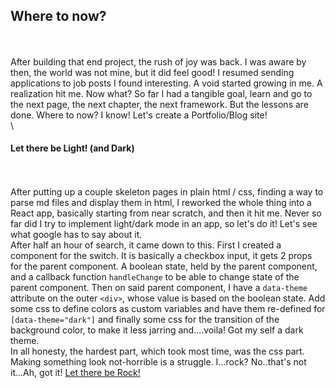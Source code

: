 ## Where to now?

\
\
After building that end project, the rush of joy was back. I was aware by then, the world was not mine, but it did feel good! I resumed sending applications to job posts I found interesting. A void started growing in me. A realization hit me. Now what? So far I had a tangible goal, learn and go to the next page, the next chapter, the next framework. But the lessons are done. Where to now? I know! Let's create a Portfolio/Blog site!
\
\

#### Let there be Light! (and Dark)

\
\
After putting up a couple skeleton pages in plain html / css, finding a way to parse md files and display them in html, I reworked the whole thing into a React app, basically starting from near scratch, and then it hit me. Never so far did I try to implement light/dark mode in an app, so let's do it! Let's see what google has to say about it.
\
After half an hour of search, it came down to this. First I created a component for the switch. It is basically a checkbox input, it gets 2 props for the parent component. A boolean state, held by the parent component, and a callback function `handleChange` to be able to change state of the parent component. Then on said parent component, I have a `data-theme` attribute on the outer `<div>`, whose value is based on the boolean state. Add some css to define colors as custom variables and have them re-defined for `[data-theme="dark"]` and finally some css for the transition of the background color, to make it less jarring and....voila! Got my self a dark theme.
\
In all honesty, the hardest part, which took most time, was the css part. Making something look not-horrible is a struggle. I...rock? No..that's not it...Ah, got it! [Let there be Rock!](https://www.youtube.com/watch?v=3f2g4RMfhS0)

